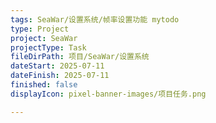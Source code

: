 ```yaml
---
tags: SeaWar/设置系统/帧率设置功能 mytodo
type: Project
project: SeaWar
projectType: Task
fileDirPath: 项目/SeaWar/设置系统
dateStart: 2025-07-11
dateFinish: 2025-07-11
finished: false
displayIcon: pixel-banner-images/项目任务.png

---
```






